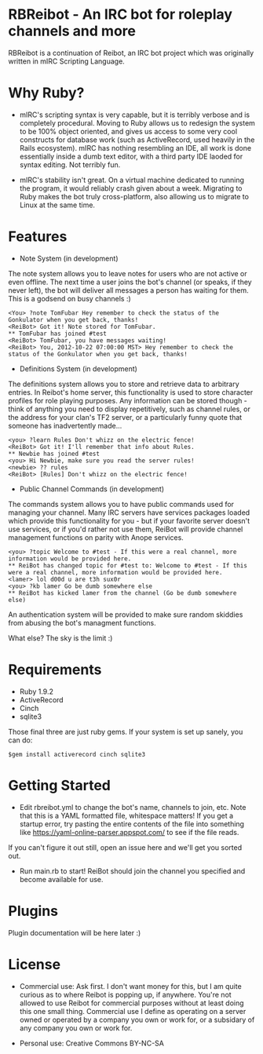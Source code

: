 RBReibot - An IRC bot for roleplay channels and more
====================================================

RBReibot is a continuation of Reibot, an IRC bot project which was originally written in mIRC Scripting Language.

Why Ruby?
=========
* mIRC's scripting syntax is very capable, but it is terribly verbose and is completely procedural. Moving to Ruby allows us to redesign the system to be 100% object oriented, and gives us access to some very cool constructs for database work (such as ActiveRecord, used heavily in the Rails ecosystem). mIRC has nothing resembling an IDE, all work is done essentially inside a dumb text editor, with a third party IDE laoded for syntax editing. Not terribly fun.

* mIRC's stability isn't great. On a virtual machine dedicated to running the program, it would reliably crash given about a week. Migrating to Ruby makes the bot truly cross-platform, also allowing us to migrate to Linux at the same time.


Features
========

* Note System (in development)

The note system allows you to leave notes for users who are not active or even offline. The next time a user joins the bot's channel (or speaks, if they never left), the bot will deliver all messages a person has waiting for them. This is a godsend on busy channels :)


    <You> ?note TomFubar Hey remember to check the status of the Gonkulator when you get back, thanks!
    <ReiBot> Got it! Note stored for TomFubar.
    ** TomFubar has joined #test
    <ReiBot> TomFubar, you have messages waiting!
    <ReiBot> You, 2012-10-22 07:00:00 MST> Hey remember to check the status of the Gonkulator when you get back, thanks!


* Definitions System (in development)

The definitions system allows you to store and retrieve data to arbitrary entries. In Reibot's home server, this functionality is used to store character profiles for role playing purposes. Any information can be stored though - think of anything you need to display repetitively, such as channel rules, or the address for your clan's TF2 server, or a particularly funny quote that someone has inadvertently made...

    <you> ?learn Rules Don't whizz on the electric fence!
    <ReiBot> Got it! I'll remember that info about Rules.
    ** Newbie has joined #test
    <you> Hi Newbie, make sure you read the server rules!
    <newbie> ?? rules
    <ReiBot> [Rules] Don't whizz on the electric fence!

* Public Channel Commands (in development)

The commands system allows you to have public commands used for managing your channel. Many IRC servers have services packages loaded which provide this functionality for you - but if your favorite server doesn't use services, or if you'd rather not use them, ReiBot will provide channel management functions on parity with Anope services.

    <you> ?topic Welcome to #test - If this were a real channel, more information would be provided here.
    ** ReiBot has changed topic for #test to: Welcome to #test - If this were a real channel, more information would be provided here.
    <lamer> lol d00d u are t3h sux0r
    <you> ?kb lamer Go be dumb somewhere else
    ** ReiBot has kicked lamer from the channel (Go be dumb somewhere else)

An authentication system will be provided to make sure random skiddies from abusing the bot's managment functions.

What else? The sky is the limit :)

Requirements
============

* Ruby 1.9.2
* ActiveRecord
* Cinch
* sqlite3

Those final three are just ruby gems. If your system is set up sanely, you can do:

    $gem install activerecord cinch sqlite3

Getting Started
===============

* Edit rbreibot.yml to change the bot's name, channels to join, etc. Note that this is a YAML formatted file, whitespace matters! If you get a startup error, try pasting the entire contents of the file into something like https://yaml-online-parser.appspot.com/ to see if the file reads.

If you can't figure it out still, open an issue here and we'll get you sorted out.

* Run main.rb to start! ReiBot should join the channel you specified and become available for use.


Plugins
=======

Plugin documentation will be here later :)


License
=======
* Commercial use: Ask first. I don't want money for this, but I am quite curious as to where Reibot is popping up, if anywhere. You're not allowed to use Reibot for commercial purposes without at least doing this one small thing. Commercial use I define as operating on a server owned or operated by a company you own or work for, or a subsidary of any company you own or work for.

* Personal use: Creative Commons BY-NC-SA